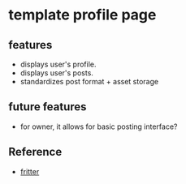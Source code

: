 # template profile page

## features
- displays user's profile.
- displays user's posts. 
- standardizes post format + asset storage

## future features
- for owner, it allows for basic posting interface? 


## Reference
- [fritter](https://github.com/beakerbrowser/fritter)